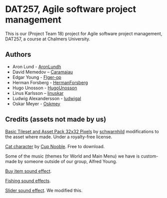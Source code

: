 # DAT257, Agile software project management
 This is our (Project Team 18) project for Agile software project management, DAT257, a course at Chalmers University.
## Authors 
* Aron Lund - [AronLundh](https://github.com/AronLundh)
* David Memedov – [Caramajau](https://github.com/Caramajau)
* Edgar Young - [FIger-op](https://github.com/Figer-op)
* Herman Forsberg - [HermanForsberg](https://github.com/HermanForsberg)
* Hugo Unosson - [HugoUnosson](https://github.com/HugoUnosson)
* Linus Karlsson – [linuskar](https://github.com/linuskar)
* Ludwig Alexandersson - [ludwigal](https://github.com/ludwigal)
* Oskar Meyer - [Oskmey](https://github.com/Oskmey)

## Credits (assets not made by us)
[Basic Tileset and Asset Pack 32x32 Pixels](https://schwarnhild.itch.io/basic-tileset-and-asset-pack-32x32-pixels) by [schwarnhild](https://schwarnhild.itch.io/) modifications to the asset where made. Under a royalty-free license.

[Cat character](https://cupnooble.itch.io/sprout-lands-asset-pack) by [Cup Nooble](https://cupnooble.itch.io/). Free to download.

Some of the music (themes for World and Main Menu) we have is custom-made by someone outside of our group, Alfred Young.

[Buy item sound effect](https://studio.youtube.com/channel/UCiCLS2MXCzBK_IIq0k31DrA/music).

[Fishing sound effects](https://sfxr.me/).

[Slider sound effect](https://freesound.org/people/abstraktgeneriert/sounds/233607/). We modified this.
